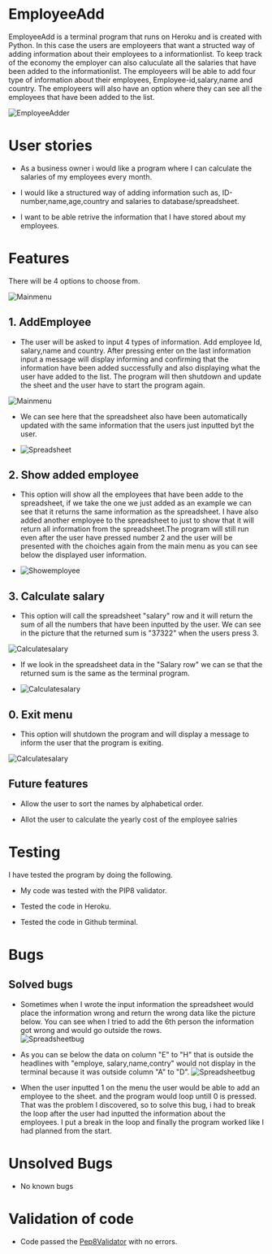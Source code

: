 # EmployeeAdd
EmployeeAdd is a terminal program that runs on Heroku and is created with Python. In this case the users are employeers that want a structed way of adding information about their employees to a informationlist. To keep track of the economy the employer can also caluculate all the salaries that have been added to the informationlist. The employeers will be able to add four type of information about their employees, Employee-id,salary,name and country. The employeers will also have an option where they can see all the employees that have been added to the list.

![EmployeeAdder](docs/front-page.png)

# User stories
* As a business owner i would like a program where I can calculate the salaries of my employees every month.

* I would like a structured way of adding information such as, ID-number,name,age,country and salaries to database/spreadsheet.

* I want to be able retrive the information that I have stored about my employees.

# Features
There will be 4 options to choose from.

![Mainmenu](docs/main-menu.png)

## 1. AddEmployee
* The user will be asked to input 4 types of information. Add employee Id, salary,name and country. After pressing enter on the last information input a message will display informing and confirming that the information have been added successfully and also displaying what the user have added to the list. The program will then shutdown and update the sheet and the user have to start the program again.

 ![Mainmenu](docs/add-employee.png)



* We can see here that the spreadsheet also have been automatically updated with the   same information that the users just inputted byt the user.

* ![Spreadsheet](docs/add-employee-spreadsheet.png)

## 2. Show added employee
* This option will show all the employees that have been adde to the spreadsheet, if we take the one we just added as an example we can see that it returns the same information as the spreadsheet. I have also added another employee to the spreadsheet to just to show that it will return all information from the spreadsheet.The program will still run even after the user have pressed number 2 and the user will be presented with the choiches again from the main menu as you can see below the displayed user information.

* ![Showemployee](docs/show-added-employee.png)

## 3. Calculate salary

* This option will call the spreadsheet "salary" row and it will return the sum of all the numbers that have been inputted by the user. We can see in the picture that the returned sum is "37322" when the users press 3.

 ![Calculatesalary](docs/calculate-salary.png)

* If we look in the spreadsheet data in the "Salary row" we can se that the returned sum is the same as the terminal program.

* ![Calculatesalary](docs/calculate-spreadsheet.png)

## 0. Exit menu
* This option will shutdown the program and will display a message to inform the user that the program is exiting.

![Calculatesalary](docs/shutdown-menu.png)

## Future features
 * Allow the user to sort the names by alphabetical order.

 * Allot the user to calculate the yearly cost of the employee salries

  

# Testing
 I have tested the program by doing the following.

 * My code was tested with the PIP8 validator.

 * Tested the code in Heroku.

 * Tested the code in Github terminal.

 # Bugs

 ## Solved bugs
 * Sometimes when I wrote the input information the spreadsheet would place the information wrong and return the wrong data like the picture below. You can see when I tried to add the 6th person the information got wrong and would go outside the rows.  
 ![Spreadsheetbug](docs/spreadsheet-bug.png)


* As you can se below the data on column "E" to "H" that is outside the headlines with "employe, salary,name,contry" would not display in the terminal because it was outside column "A" to "D".
 ![Spreadsheetbug](docs/bug-terminal.png)

* When the user inputted 1 on the menu the user would be able to add an employee to the sheet. and the program would loop untill 0 is pressed. That was the problem I discovered, so to solve this bug, i had to break the loop after the user had inputted the information about the employees. I put a break in the loop and finally the program worked like I had planned from the start.

# Unsolved Bugs
 * No known bugs


# Validation of code

* Code passed the [Pep8Validator](http://pep8online.com/checkresult) with no errors.  

